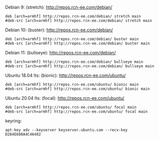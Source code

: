 Debian 9: (stretch): http://repos.rcn-ee.com/debian/
```
deb [arch=armhf] http://repos.rcn-ee.com/debian/ stretch main
#deb-src [arch=armhf] http://repos.rcn-ee.com/debian/ stretch main
```

Debian 10: (buster): http://repos.rcn-ee.com/debian/
```
deb [arch=armhf] http://repos.rcn-ee.com/debian/ buster main
#deb-src [arch=armhf] http://repos.rcn-ee.com/debian/ buster main
```

Debian 11: (bullseye): http://repos.rcn-ee.com/debian/
```
deb [arch=armhf] http://repos.rcn-ee.com/debian/ bullseye main
#deb-src [arch=armhf] http://repos.rcn-ee.com/debian/ bullseye main
```

Ubuntu 18.04 lts: (bionic): http://repos.rcn-ee.com/ubuntu/
```
deb [arch=armhf] http://repos.rcn-ee.com/ubuntu/ bionic main
#deb-src [arch=armhf] http://repos.rcn-ee.com/ubuntu/ bionic main
```

Ubuntu 20.04 lts: (focal): http://repos.rcn-ee.com/ubuntu/
```
deb [arch=armhf] http://repos.rcn-ee.com/ubuntu/ focal main
#deb-src [arch=armhf] http://repos.rcn-ee.com/ubuntu/ focal main
```

keyring:
```
apt-key adv --keyserver keyserver.ubuntu.com --recv-key D284E608A4C46402
```
